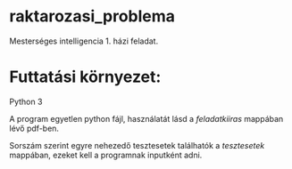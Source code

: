 # raktarozasi_problema
Mesterséges intelligencia 1. házi feladat.

# Futtatási környezet:
Python 3

A program egyetlen python fájl, használatát lásd a *feladatkiiras* mappában lévő pdf-ben.

Sorszám szerint egyre nehezedő tesztesetek találhatók a *tesztesetek* mappában, ezeket kell a programnak inputként adni.
